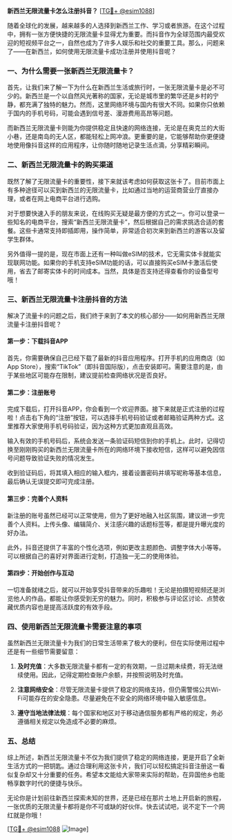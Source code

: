 **新西兰无限流量卡怎么注册抖音？** [[TG💪+ @esim1088](https://t.me/s/esim1088)]

随着全球化的发展，越来越多的人选择到新西兰工作、学习或者旅游。在这个过程中，拥有一张方便快捷的无限流量卡显得尤为重要。而抖音作为全球范围内最受欢迎的短视频平台之一，自然也成为了许多人娱乐和社交的重要工具。那么，问题来了——在新西兰，如何使用无限流量卡成功注册并使用抖音呢？

### **一、为什么需要一张新西兰无限流量卡？**

首先，让我们来了解一下为什么在新西兰生活或旅行时，一张无限流量卡是必不可少的。新西兰是一个以自然风光著称的国家，无论是城市里的繁华还是乡村的宁静，都充满了独特的魅力。然而，这里网络环境与国内有很大不同。如果你只依赖于国内的手机号码，可能会遇到信号差、漫游费用高昂等问题。

而新西兰无限流量卡则能为你提供稳定且快速的网络连接，无论是在奥克兰的大街小巷，还是南岛的无人区，都能轻松上网冲浪。更重要的是，它能够帮助你更便捷地使用像抖音这样的应用程序，让你随时随地记录生活点滴，分享精彩瞬间。

### **二、新西兰无限流量卡的购买渠道**

既然了解了无限流量卡的重要性，接下来就该考虑如何获取这张卡了。目前市面上有多种途径可以买到新西兰的无限流量卡，比如通过当地的运营商营业厅直接办理，或者在网上电商平台进行选购。

对于想要快速入手的朋友来说，在线购买无疑是最方便的方式之一。你可以登录一些知名的电商平台，搜索“新西兰无限流量卡”，然后根据自己的需求挑选合适的套餐。这些卡通常支持即插即用，操作简单，非常适合初次来到新西兰的游客以及留学生群体。

另外值得一提的是，现在市面上还有一种叫做eSIM的技术，它无需实体卡就能实现联网功能。如果你的手机支持eSIM功能的话，可以直接购买eSIM卡激活后使用，省去了邮寄实体卡的时间成本。当然，具体是否支持还得查看你的设备型号哦！

### **三、新西兰无限流量卡注册抖音的方法**

解决了流量卡的问题之后，我们终于来到了本文的核心部分——如何用新西兰无限流量卡注册抖音呢？

#### **第一步：下载抖音APP**
首先，你需要确保自己已经下载了最新的抖音应用程序。打开手机的应用商店（如App Store），搜索“TikTok”（即抖音国际版），点击安装即可。需要注意的是，由于某些地区可能存在限制，建议提前检查网络状况是否良好。

#### **第二步：注册账号**
完成下载后，打开抖音APP，你会看到一个欢迎界面。接下来就是正式注册的过程啦！点击右下角的“注册”按钮，可以选择手机号码验证或者邮箱验证两种方式。这里推荐大家使用手机号码验证，因为这种方式更加直观且高效。

输入有效的手机号码后，系统会发送一条验证码短信到你的手机上。此时，记得切换至刚刚购买的新西兰无限流量卡所在的网络环境下接收短信，这样可以避免因信号问题导致验证失败的情况发生。

收到验证码后，将其填入相应的输入框内，接着设置密码并填写昵称等基本信息，最后确认无误提交即可完成注册。

#### **第三步：完善个人资料**
新注册的账号虽然已经可以正常使用，但为了更好地融入社区氛围，建议进一步完善个人资料。上传头像、编辑简介、关注感兴趣的话题标签等，都是提升曝光度的好办法。

此外，抖音还提供了丰富的个性化选项，例如更改主题颜色、调整字体大小等等。可以根据自己的喜好对界面进行定制，打造独一无二的使用体验。

#### **第四步：开始创作与互动**
一切准备就绪之后，就可以开始享受抖音带来的乐趣啦！无论是拍摄短视频还是浏览他人的作品，都能让你感受到无穷的魅力。同时，积极参与评论区讨论、点赞收藏优质内容也是提高活跃度的有效手段。

### **四、使用新西兰无限流量卡需要注意的事项**

虽然新西兰无限流量卡为我们的日常生活带来了极大的便利，但在实际使用过程中还是有一些细节需要留意：

1. **及时充值**：大多数无限流量卡都有一定的有效期，一旦过期未续费，将无法继续使用。因此，记得定期检查账户余额，并按照说明及时充值。
   
2. **注意网络安全**：尽管无限流量卡提供了稳定的网络支持，但仍需警惕公共Wi-Fi可能存在的安全隐患。尽量避免在不安全的网络环境中输入敏感信息。

3. **遵守当地法律法规**：每个国家和地区对于移动通信服务都有严格的规定，务必遵循相关规定以免造成不必要的麻烦。

### **五、总结**

综上所述，新西兰无限流量卡不仅为我们提供了稳定的网络连接，更是开启了全新生活方式的一把钥匙。通过合理利用这张卡片，我们可以轻松搞定抖音注册这一看似复杂却又十分重要的任务。希望本文能给大家带来实际的帮助，在异国他乡也能畅享数字时代的便捷与快乐。

无论你是计划前往新西兰探索未知的世界，还是已经在那片土地上开启新的旅程，一张优质的无限流量卡都将是你不可或缺的好伙伴。快去试试吧，说不定下一个网红就是你哦！

[[TG💪+ @esim1088](https://t.me/s/esim1088) ![Image](https://i.postimg.cc/4NQfJmqS/Snipaste-2025-05-13-00-14-12.png)]